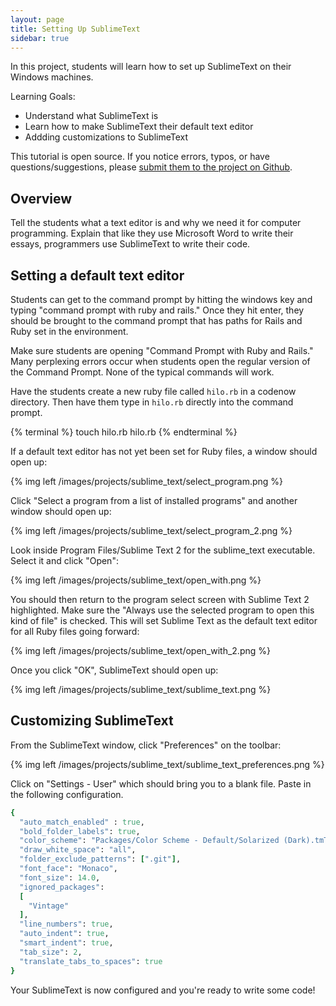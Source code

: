 ```yaml
---
layout: page
title: Setting Up SublimeText
sidebar: true
---
```


In this project, students will learn how to set up SublimeText on their Windows machines.

Learning Goals:

* Understand what SublimeText is
* Learn how to make SublimeText their default text editor
* Addding customizations to SublimeText

<div class="note">
<p>This tutorial is open source. If you notice errors, typos, or have questions/suggestions, please <a href="#">submit them to the project on Github</a>.</p>
</div>

## Overview

Tell the students what a text editor is and why we need it for computer programming. Explain that like they use Microsoft Word to write their essays, programmers use SublimeText to write their code.

## Setting a default text editor

Students can get to the command prompt by hitting the windows key and typing "command prompt with ruby and rails." Once they hit enter, they should be brought to the command prompt that has paths for Rails and Ruby set in the environment.

<div class="note">
<p>Make sure students are opening "Command Prompt with Ruby and Rails." Many perplexing errors occur when students open the regular version of the Command Prompt. None of the typical commands will work.</p>
</div>

Have the students create a new ruby file called `hilo.rb` in a codenow directory. Then have them type in `hilo.rb` directly into the command prompt.

{% terminal %}
touch hilo.rb
hilo.rb
{% endterminal %}

If a default text editor has not yet been set for Ruby files, a window should open up:

{% img left /images/projects/sublime_text/select_program.png %}

Click "Select a program from a list of installed programs" and another window should open up:

{% img left /images/projects/sublime_text/select_program_2.png %}

Look inside Program Files/Sublime Text 2 for the sublime_text executable. Select it and click "Open":

{% img left /images/projects/sublime_text/open_with.png %}

You should then return to the program select screen with Sublime Text 2 highlighted. Make sure the "Always use the selected program to open this kind of file" is checked. This will set Sublime Text as the default text editor for all Ruby files going forward:

{% img left /images/projects/sublime_text/open_with_2.png %}

Once you click "OK", SublimeText should open up:

{% img left /images/projects/sublime_text/sublime_text.png %}

## Customizing SublimeText

From the SublimeText window, click "Preferences" on the toolbar:

{% img left /images/projects/sublime_text/sublime_text_preferences.png %}

Click on "Settings - User" which should bring you to a blank file. Paste in the following configuration.

```ruby
{
  "auto_match_enabled" : true,
  "bold_folder_labels": true,
  "color_scheme": "Packages/Color Scheme - Default/Solarized (Dark).tmTheme",
  "draw_white_space": "all",
  "folder_exclude_patterns": [".git"],
  "font_face": "Monaco",
  "font_size": 14.0,
  "ignored_packages":
  [
    "Vintage"
  ],
  "line_numbers": true,
  "auto_indent": true,
  "smart_indent": true,
  "tab_size": 2,
  "translate_tabs_to_spaces": true
}
```

Your SublimeText is now configured and you're ready to write some code!